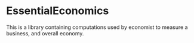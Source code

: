 EssentialEconomics
==================
This is a library containing computations used by economist to measure a business, and overall economy.
